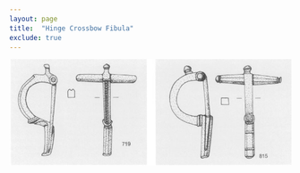 ```yaml
---
layout: page
title:  "Hinge Crossbow Fibula"
exclude: true
---
```

<img src="photos/hinge-fib.JPG" alt="photo" width= "550px"/>
